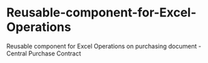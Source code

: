 # Reusable-component-for-Excel-Operations
Reusable component for Excel Operations on purchasing document - Central Purchase Contract

